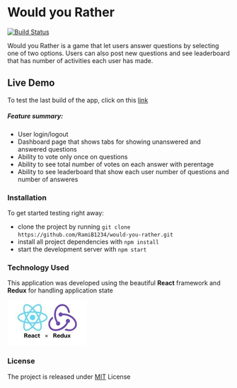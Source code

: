 # Would you Rather

[![Build Status](https://travis-ci.org/joemccann/dillinger.svg?branch=master)](https://travis-ci.org/joemccann/dillinger)

Would you Rather is a game that let users answer questions by selecting one of two options. Users can also post new questions and see leaderboard that has number of activities each user has made.

## Live Demo

To test the last build of the app, click on this [link](https://ramib1234.github.io/would-you-rather/)

##### Feature summary:
  - User login/logout
  - Dashboard page that shows tabs for showing unanswered and answered questions
  - Ability to vote only once on questions
  - Ability to see total number of votes on each answer with perentage
  - Ability to see leaderboard that show each user number of questions and number of answeres

### Installation
To get started testing right away:

* clone the project by running `git clone https://github.com/RamiB1234/would-you-rather.git`
* install all project dependencies with `npm install`
* start the development server with `npm start`

### Technology Used
This application was developed using the beautiful **React** framework and **Redux** for handling application state

![React-Redux Logo](/public/images/react-and-redux.jpg)

### License
The project is released under [MIT](https://github.com/RamiB1234/would-you-rather/blob/master/LICENSE) License

